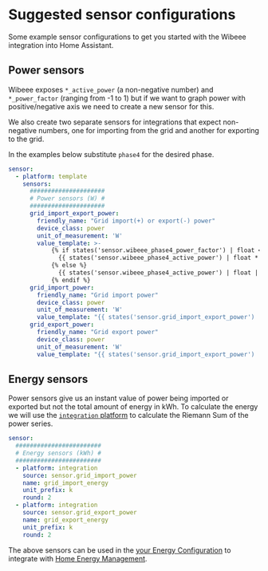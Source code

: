 # Suggested sensor configurations

Some example sensor configurations to get you started with the Wibeee integration
into Home Assistant.

## Power sensors

Wibeee exposes `*_active_power` (a non-negative number) and `*_power_factor` (ranging from -1 to 1) but 
if we want to graph power with positive/negative axis we need to create a new sensor for this.

We also create two separate sensors for integrations that expect non-negative numbers, one for importing from 
the grid and another for exporting to the grid.

In the examples below substitute `phase4` for the desired phase.

```yaml
sensor:
  - platform: template
    sensors:
      #####################
      # Power sensors (W) #
      #####################
      grid_import_export_power:   
        friendly_name: "Grid import(+) or export(-) power"
        device_class: power
        unit_of_measurement: 'W'
        value_template: >-
            {% if states('sensor.wibeee_phase4_power_factor') | float < 0 %}
              {{ states('sensor.wibeee_phase4_active_power') | float * -1 | round(0) }}
            {% else %}
              {{ states('sensor.wibeee_phase4_active_power') | float | round(0) }}
            {% endif %}
      grid_import_power:
        friendly_name: "Grid import power"
        device_class: power
        unit_of_measurement: 'W'
        value_template: "{{ states('sensor.grid_import_export_power') | float | max(0) | round(0) }}"
      grid_export_power:
        friendly_name: "Grid export power"
        device_class: power
        unit_of_measurement: 'W'
        value_template: "{{ states('sensor.grid_import_export_power') | float | min(0) | abs | round(0) }}"
```

## Energy sensors

Power sensors give us an instant value of power being imported or exported but not the total amount
of energy in kWh. To calculate the energy we will use the [`integration` platform](https://www.home-assistant.io/integrations/integration/#energy)
to calculate the Riemann Sum of the power series.

```yaml
sensor:
  ########################
  # Energy sensors (kWh) #
  ########################
  - platform: integration
    source: sensor.grid_import_power
    name: grid_import_energy
    unit_prefix: k
    round: 2
  - platform: integration
    source: sensor.grid_export_power
    name: grid_export_energy
    unit_prefix: k
    round: 2
```

The above sensors can be used in the [your Energy Configuration](https://my.home-assistant.io/redirect/config_energy/) to integrate with [Home Energy Management](https://www.home-assistant.io/home-energy-management/).
